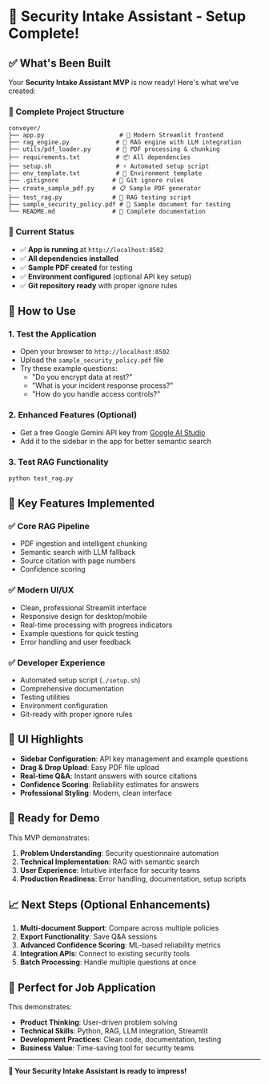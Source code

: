 # 🎉 Security Intake Assistant - Setup Complete!

## ✅ What's Been Built

Your **Security Intake Assistant MVP** is now ready! Here's what we've created:

### 📁 Complete Project Structure
```
conveyer/
├── app.py                     # 🎨 Modern Streamlit frontend
├── rag_engine.py             # 🧠 RAG engine with LLM integration
├── utils/pdf_loader.py       # 📄 PDF processing & chunking
├── requirements.txt          # 📦 All dependencies
├── setup.sh                  # ⚡ Automated setup script
├── env_template.txt          # 🔧 Environment template
├── .gitignore               # 🚫 Git ignore rules
├── create_sample_pdf.py     # 📋 Sample PDF generator
├── test_rag.py              # 🧪 RAG testing script
├── sample_security_policy.pdf # 📄 Sample document for testing
└── README.md                # 📖 Complete documentation
```

### 🚀 Current Status
- ✅ **App is running** at `http://localhost:8502`
- ✅ **All dependencies installed**
- ✅ **Sample PDF created** for testing
- ✅ **Environment configured** (optional API key setup)
- ✅ **Git repository ready** with proper ignore rules

## 🎯 How to Use

### 1. **Test the Application**
- Open your browser to `http://localhost:8502`
- Upload the `sample_security_policy.pdf` file
- Try these example questions:
  - "Do you encrypt data at rest?"
  - "What is your incident response process?"
  - "How do you handle access controls?"

### 2. **Enhanced Features (Optional)**
- Get a free Google Gemini API key from [Google AI Studio](https://makersuite.google.com/app/apikey)
- Add it to the sidebar in the app for better semantic search

### 3. **Test RAG Functionality**
```bash
python test_rag.py
```

## 🔧 Key Features Implemented

### ✅ **Core RAG Pipeline**
- PDF ingestion and intelligent chunking
- Semantic search with LLM fallback
- Source citation with page numbers
- Confidence scoring

### ✅ **Modern UI/UX**
- Clean, professional Streamlit interface
- Responsive design for desktop/mobile
- Real-time processing with progress indicators
- Example questions for quick testing
- Error handling and user feedback

### ✅ **Developer Experience**
- Automated setup script (`./setup.sh`)
- Comprehensive documentation
- Testing utilities
- Environment configuration
- Git-ready with proper ignore rules

## 🎨 UI Highlights

- **Sidebar Configuration**: API key management and example questions
- **Drag & Drop Upload**: Easy PDF file upload
- **Real-time Q&A**: Instant answers with source citations
- **Confidence Scoring**: Reliability estimates for answers
- **Professional Styling**: Modern, clean interface

## 🔮 Ready for Demo

This MVP demonstrates:
1. **Problem Understanding**: Security questionnaire automation
2. **Technical Implementation**: RAG with semantic search
3. **User Experience**: Intuitive interface for security teams
4. **Production Readiness**: Error handling, documentation, setup scripts

## 📈 Next Steps (Optional Enhancements)

1. **Multi-document Support**: Compare across multiple policies
2. **Export Functionality**: Save Q&A sessions
3. **Advanced Confidence Scoring**: ML-based reliability metrics
4. **Integration APIs**: Connect to existing security tools
5. **Batch Processing**: Handle multiple questions at once

## 🎯 Perfect for Job Application

This demonstrates:
- **Product Thinking**: User-driven problem solving
- **Technical Skills**: Python, RAG, LLM integration, Streamlit
- **Development Practices**: Clean code, documentation, testing
- **Business Value**: Time-saving tool for security teams

---

**🚀 Your Security Intake Assistant is ready to impress!** 